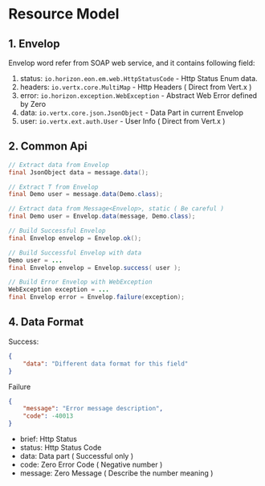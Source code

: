 # Resource Model

## 1. Envelop

Envelop word refer from SOAP web service, and it contains following field:

1. status: `io.horizon.eon.em.web.HttpStatusCode` - Http Status Enum data.
2. headers: `io.vertx.core.MultiMap` - Http Headers ( Direct from Vert.x )
3. error: `io.horizon.exception.WebException` - Abstract Web Error defined by Zero
4. data: `io.vertx.core.json.JsonObject` - Data Part in current Envelop
5. user: `io.vertx.ext.auth.User` - User Info ( Direct from Vert.x )

## 2. Common Api

```java
// Extract data from Envelop
final JsonObject data = message.data();

// Extract T from Envelop
final Demo user = message.data(Demo.class);

// Extract data from Message<Envelop>, static ( Be careful )
final Demo user = Envelop.data(message, Demo.class);

// Build Successful Envelop
final Envelop envelop = Envelop.ok();

// Build Successful Envelop with data
Demo user = ...
final Envelop envelop = Envelop.success( user );

// Build Error Envelop with WebException
WebException exception = ...
final Envelop error = Envelop.failure(exception);

```

## 4. Data Format

Success:

```json
{
    "data": "Different data format for this field"
}


```

Failure

```json
{
    "message": "Error message description",
    "code": -40013
}
```

* brief: Http Status
* status: Http Status Code
* data: Data part ( Successful only )
* code: Zero Error Code ( Negative number )
* message: Zero Message ( Describe the number meaning )
